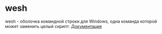 # wesh
wesh - оболочка командной строки для Windows, одна команда которой может заменить целый скрипт.
[Документация](docs/index.md)
